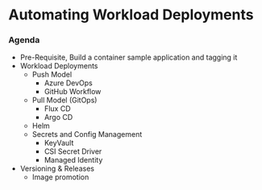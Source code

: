 # Automating Workload Deployments 

### Agenda
- Pre-Requisite, Build a container sample application and tagging it
- Workload Deployments
  - Push Model
    - Azure DevOps
    - GitHub Workflow
  - Pull Model (GitOps)
    - Flux CD
    - Argo CD
  - Helm
  - Secrets and Config Management
    - KeyVault
    - CSI Secret Driver
    - Managed Identity  
- Versioning & Releases
  - Image promotion
  
